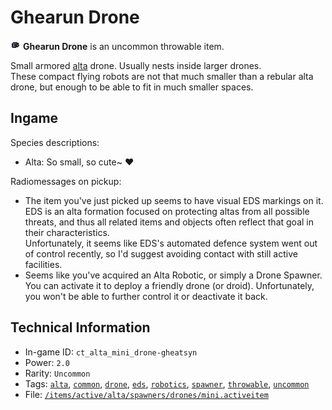 # Ghearun Drone

<img src="https://raw.githubusercontent.com/Ceterai/Enternia/main/items/active/alta/spawners/drones/mini.png" alt="Ghearun Drone icon" loading="lazy" height=16px width="auto" /> **Ghearun Drone** is an uncommon throwable item.

Small armored [alta](https://ceterai.github.io/MyEnternia/Wiki/Tags/Alta) drone. Usually nests inside larger drones.  
These compact flying robots are not that much smaller than a rebular alta drone, but enough to be able to fit in much smaller spaces.

## Ingame

Species descriptions:

- Alta: So small, so cute~ ❤

Radiomessages on pickup:

- The item you've just picked up seems to have visual EDS markings on it. EDS is an alta formation focused on protecting altas from all possible threats, and thus all related items and objects often reflect that goal in their characteristics.  
Unfortunately, it seems like EDS's automated defence system went out of control recently, so I'd suggest avoiding contact with still active facilities.
- Seems like you've acquired an Alta Robotic, or simply a Drone Spawner. You can activate it to deploy a friendly drone (or droid). Unfortunately, you won't be able to further control it or deactivate it back.

## Technical Information

- In-game ID: `ct_alta_mini_drone-gheatsyn`
- Power: `2.0`
- Rarity: `Uncommon`
- Tags: [`alta`](https://ceterai.github.io/MyEnternia/Wiki/Tags/Alta), [`common`](https://ceterai.github.io/MyEnternia/Wiki/Tags/Common), [`drone`](https://ceterai.github.io/MyEnternia/Wiki/Tags/Drone), [`eds`](https://ceterai.github.io/MyEnternia/Wiki/Tags/Eds), [`robotics`](https://ceterai.github.io/MyEnternia/Wiki/Tags/Robotics), [`spawner`](https://ceterai.github.io/MyEnternia/Wiki/Tags/Spawner), [`throwable`](https://ceterai.github.io/MyEnternia/Wiki/Tags/Throwable), [`uncommon`](https://ceterai.github.io/MyEnternia/Wiki/Tags/Uncommon)
- File: [`/items/active/alta/spawners/drones/mini.activeitem`](https://github.com/Ceterai/Enternia/blob/main/items/active/alta/spawners/drones/mini.activeitem)
